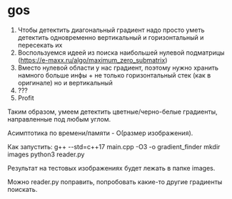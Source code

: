 # gos

1) Чтобы детектить диагональный градиент надо просто уметь детектить одновременно вертикальный и горизонтальный и пересекать их
2) Воспользуемся идеей из поиска наибольшей нулевой подматрицы (https://e-maxx.ru/algo/maximum_zero_submatrix)
3) Вместо нулевой области у нас градиент, поэтому нужно хранить намного больше инфы + не только горизонтальный стек (как в оригинале) но и вертикальный
4) ???
5) Profit

Таким образом, умеем детектить цветные/черно-белые градиенты, направленные под любым углом.

Асимптотика по времени/памяти - O(размер изображения).


Как запустить:
g++ --std=c++17 main.cpp -O3 -o gradient_finder
mkdir images
python3 reader.py


Результат на тестовых изображениях будет лежать в папке images.

Можно reader.py поправить, попробовать какие-то другие градиенты поискать.
